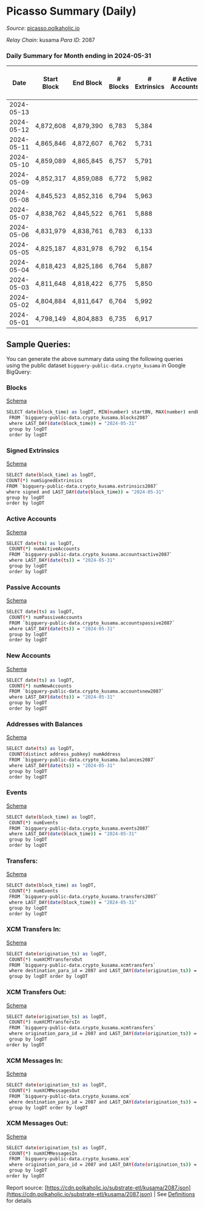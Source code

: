# Picasso Summary (Daily)

_Source_: [picasso.polkaholic.io](https://picasso.polkaholic.io)

*Relay Chain*: kusama
*Para ID*: 2087



### Daily Summary for Month ending in 2024-05-31


| Date    | Start Block | End Block | # Blocks | # Extrinsics | # Active Accounts | # Passive Accounts | # New Accounts | # Addresses | # Events  | # Transfers ($USD) | # XCM Transfers In ($USD) | # XCM Transfers Out ($USD) | # XCM In | # XCM Out | Issues |
|---------|-------------|-----------|----------|--------------|-------------------|--------------------|----------------|-------------|-----------|--------------------|---------------------------|----------------------------|----------|-----------|--------|
| 2024-05-13 |  |  |  |  |  |  |  |  |  |   |   |   |  |  |  |
| 2024-05-12 | 4,872,608 | 4,879,390 | 6,783 | 5,384 |  |  |  | 7,488 | 56,519 | 9,529  |   |   |  |  |  |
| 2024-05-11 | 4,865,846 | 4,872,607 | 6,762 | 5,731 |  |  |  | 7,487 | 59,101 | 10,038  |   |   |  |  |  |
| 2024-05-10 | 4,859,089 | 4,865,845 | 6,757 | 5,791 |  |  |  | 7,484 | 59,368 | 10,104  |   |   |  |  |  |
| 2024-05-09 | 4,852,317 | 4,859,088 | 6,772 | 5,982 |  |  |  | 7,482 | 61,054 | 10,295  |   |   |  |  |  |
| 2024-05-08 | 4,845,523 | 4,852,316 | 6,794 | 5,963 |  |  |  | 7,478 | 61,111 | 10,382  |   |   |  |  |  |
| 2024-05-07 | 4,838,762 | 4,845,522 | 6,761 | 5,888 |  |  |  | 7,477 | 60,096 | 10,113  |   |   |  |  |  |
| 2024-05-06 | 4,831,979 | 4,838,761 | 6,783 | 6,133 |  |  |  | 7,475 | 62,100 | 10,195  |   |   |  |  |  |
| 2024-05-05 | 4,825,187 | 4,831,978 | 6,792 | 6,154 |  |  |  | 7,475 | 63,052 | 10,837  |   |   |  |  |  |
| 2024-05-04 | 4,818,423 | 4,825,186 | 6,764 | 5,887 |  |  |  | 7,470 | 60,150 | 10,168  |   |   |  |  |  |
| 2024-05-03 | 4,811,648 | 4,818,422 | 6,775 | 5,850 |  |  |  | 7,469 | 59,896 | 10,033  |   |   |  |  |  |
| 2024-05-02 | 4,804,884 | 4,811,647 | 6,764 | 5,992 |  |  |  | 7,470 | 60,907 | 10,207  |   |   |  |  |  |
| 2024-05-01 | 4,798,149 | 4,804,883 | 6,735 | 6,917 |  |  |  | 7,470 | 66,912 | 10,546  |   |   |  |  |  |

## Sample Queries:
You can generate the above summary data using the following queries using the public dataset `bigquery-public-data.crypto_kusama` in Google BigQuery:


### Blocks 

[Schema](https://github.com/colorfulnotion/substrate-etl/blob/main/schema/blocks.json)

```bash
SELECT date(block_time) as logDT, MIN(number) startBN, MAX(number) endBN, COUNT(*) numBlocks 
 FROM `bigquery-public-data.crypto_kusama.blocks2087`  
 where LAST_DAY(date(block_time)) = "2024-05-31" 
 group by logDT 
 order by logDT
```

### Signed Extrinsics 

[Schema](https://github.com/colorfulnotion/substrate-etl/blob/main/schema/extrinsics.json)

```bash
SELECT date(block_time) as logDT, 
COUNT(*) numSignedExtrinsics 
FROM `bigquery-public-data.crypto_kusama.extrinsics2087`  
where signed and LAST_DAY(date(block_time)) = "2024-05-31" 
group by logDT 
order by logDT
```

### Active Accounts 

[Schema](https://github.com/colorfulnotion/substrate-etl/blob/main/schema/accountsactive.json)

```bash
SELECT date(ts) as logDT, 
 COUNT(*) numActiveAccounts 
 FROM `bigquery-public-data.crypto_kusama.accountsactive2087` 
 where LAST_DAY(date(ts)) = "2024-05-31" 
 group by logDT 
 order by logDT
```

### Passive Accounts 

[Schema](https://github.com/colorfulnotion/substrate-etl/blob/main/schema/accountspassive.json)

```bash
SELECT date(ts) as logDT, 
 COUNT(*) numPassiveAccounts 
 FROM `bigquery-public-data.crypto_kusama.accountspassive2087` 
 where LAST_DAY(date(ts)) = "2024-05-31" 
 group by logDT 
 order by logDT
```

### New Accounts 

[Schema](https://github.com/colorfulnotion/substrate-etl/blob/main/schema/accountsnew.json)

```bash
SELECT date(ts) as logDT, 
 COUNT(*) numNewAccounts 
 FROM `bigquery-public-data.crypto_kusama.accountsnew2087` 
 where LAST_DAY(date(ts)) = "2024-05-31" 
 group by logDT
 order by logDT
```

### Addresses with Balances 

[Schema](https://github.com/colorfulnotion/substrate-etl/blob/main/schema/balances.json)

```bash
SELECT date(ts) as logDT,
 COUNT(distinct address_pubkey) numAddress 
 FROM `bigquery-public-data.crypto_kusama.balances2087` 
 where LAST_DAY(date(ts)) = "2024-05-31" 
 group by logDT 
 order by logDT
```

### Events 

[Schema](https://github.com/colorfulnotion/substrate-etl/blob/main/schema/events.json)

```bash
SELECT date(block_time) as logDT, 
 COUNT(*) numEvents 
 FROM `bigquery-public-data.crypto_kusama.events2087` 
 where LAST_DAY(date(block_time)) = "2024-05-31" 
 group by logDT 
 order by logDT
```

### Transfers:

[Schema](https://github.com/colorfulnotion/substrate-etl/blob/main/schema/transfers.json)

```bash
SELECT date(block_time) as logDT, 
 COUNT(*) numEvents 
 FROM `bigquery-public-data.crypto_kusama.transfers2087` 
 where LAST_DAY(date(block_time)) = "2024-05-31" 
 group by logDT 
 order by logDT
```

### XCM Transfers In: 

[Schema](https://github.com/colorfulnotion/substrate-etl/blob/main/schema/xcmtransfers.json)

```bash
SELECT date(origination_ts) as logDT, 
 COUNT(*) numXCMTransfersOut 
 FROM `bigquery-public-data.crypto_kusama.xcmtransfers` 
 where destination_para_id = 2087 and LAST_DAY(date(origination_ts)) = "2024-05-31" 
 group by logDT order by logDT
```

### XCM Transfers Out: 

[Schema](https://github.com/colorfulnotion/substrate-etl/blob/main/schema/xcmtransfers.json)

```bash
SELECT date(origination_ts) as logDT, 
 COUNT(*) numXCMTransfersIn 
 FROM `bigquery-public-data.crypto_kusama.xcmtransfers` 
 where origination_para_id = 2087 and LAST_DAY(date(origination_ts)) = "2024-05-31" 
 group by logDT 
order by logDT
```

### XCM Messages In: 

[Schema](https://github.com/colorfulnotion/substrate-etl/blob/main/schema/xcm.json)

```bash
SELECT date(origination_ts) as logDT, 
 COUNT(*) numXCMMessagesOut 
 FROM `bigquery-public-data.crypto_kusama.xcm` 
 where destination_para_id = 2087 and LAST_DAY(date(origination_ts)) = "2024-05-31" 
 group by logDT order by logDT
```

### XCM Messages Out: 

[Schema](https://github.com/colorfulnotion/substrate-etl/blob/main/schema/xcm.json)

```bash
SELECT date(origination_ts) as logDT, 
 COUNT(*) numXCMMessagesIn 
 FROM `bigquery-public-data.crypto_kusama.xcm` 
 where origination_para_id = 2087 and LAST_DAY(date(origination_ts)) = "2024-05-31" 
 group by logDT 
order by logDT
```


Report source: [https://cdn.polkaholic.io/substrate-etl/kusama/2087.json](https://cdn.polkaholic.io/substrate-etl/kusama/2087.json) | See [Definitions](/DEFINITIONS.md) for details
